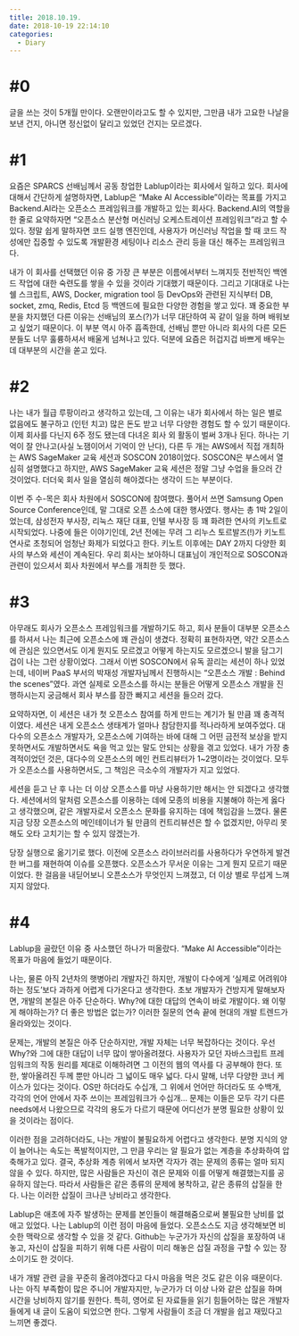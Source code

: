 ```yaml
---
title: 2018.10.19.
date: 2018-10-19 22:14:10
categories:
  - Diary
---
```


# #0
글을 쓰는 것이 5개월 만이다. 오랜만이라고도 할 수 있지만, 그만큼 내가 고요한 나날을 보낸 건지, 아니면 정신없이 달리고 있었던 건지는 모르겠다.
<br />

# #1
요즘은 SPARCS 선배님께서 공동 창업한 Lablup이라는 회사에서 일하고 있다. 회사에 대해서 간단하게 설명하자면, Lablup은 “Make AI Accessible”이라는 목표를 가지고 Backend.AI라는 오픈소스 프레임워크를 개발하고 있는 회사다. Backend.AI의 역할을 한 줄로 요약하자면 “오픈소스 분산형 머신러닝 오케스트레이션 프레임워크”라고 할 수 있다. 정말 쉽게 말하자면 코드 실행 엔진인데, 사용자가 머신러닝 작업을 할 때 코드 작성에만 집중할 수 있도록 개발환경 세팅이나 리소스 관리 등을 대신 해주는 프레임워크다.
<br />

내가 이 회사를 선택했던 이유 중 가장 큰 부분은 이름에서부터 느껴지듯 전반적인 백엔드 작업에 대한 숙련도를 쌓을 수 있을 것이라 기대했기 때문이다. 그리고 기대대로 나는 쉘 스크립트, AWS, Docker, migration tool 등 DevOps와 관련된 지식부터 DB, socket, zmq, Redis, Etcd 등 백엔드에 필요한 다양한 경험을 쌓고 있다. 꽤 중요한 부분을 차지했던 다른 이유는 선배님의 포스(?)가 너무 대단하여 꼭 같이 일을 하며 배워보고 싶었기 때문이다. 이 부분 역시 아주 흡족한데, 선배님 뿐만 아니라 회사의 다른 모든 분들도 너무 훌륭하셔서 배울게 넘쳐나고 있다. 덕분에 요즘은 허겁지겁 바쁘게 배우는데 대부분의 시간을 쏟고 있다.
<br />

# #2
나는 내가 월급 루팡이라고 생각하고 있는데, 그 이유는 내가 회사에서 하는 일은 별로 없음에도 불구하고 (인턴 치고) 많은 돈도 받고 너무 다양한 경험도 할 수 있기 때문이다. 이제 회사를 다닌지 6주 정도 됐는데 다녀온 회사 외 활동이 벌써 3개나 된다. 하나는 기억이 잘 안나고(사실 노잼이어서 기억이 안 난다), 다른 두 개는 AWS에서 직접 개최하는 AWS SageMaker 교육 세션과 SOSCON 2018이었다. SOSCON은 부스에서 열심히 설명했다고 하지만, AWS SageMaker 교육 세션은 정말 그냥 수업을 들으러 간 것이었다. 더더욱 회사 일을 열심히 해야겠다는 생각이 드는 부분이다.
<br />

이번 주 수-목은 회사 차원에서 SOSCON에 참여했다. 풀어서 쓰면 Samsung Open Source Conference인데, 말 그대로 오픈 소스에 대한 행사였다. 행사는 총 1박 2일이었는데, 삼성전자 부사장, 리눅스 재단 대표, 인텔 부사장 등 꽤 화려한 연사의 키노트로 시작되었다. 나중에 들은 이야기인데, 2년 전에는 무려 그 리누스 토르발즈(!)가 키노트 연사로 초청되어 엄청난 화제가 되었다고 한다. 키노트 이후에는 DAY 2까지 다양한 회사의 부스와 세션이 계속된다. 우리 회사는 보아하니 대표님이 개인적으로 SOSCON과 관련이 있으셔서 회사 차원에서 부스를 개최한 듯 했다.
<br />

# #3
아무래도 회사가 오픈소스 프레임워크를 개발하기도 하고, 회사 분들이 대부분 오픈소스를 하셔서 나는 최근에 오픈소스에 꽤 관심이 생겼다. 정확히 표현하자면, 약간 오픈소스에 관심은 있으면서도 이게 뭔지도 모르겠고 어떻게 하는지도 모르겠으니 발을 담그기 겁이 나는 그런 상황이었다. 그래서 이번 SOSCON에서 유독 끌리는 세션이 하나 있었는데, 네이버 PaaS 부서의 박재성 개발자님께서 진행하시는 “오픈소스 개발 : Behind the scenes”였다. 과연 실제로 오픈소스를 하시는 분들은 어떻게 오픈소스 개발을 진행하시는지 궁금해서 회사 부스를 잠깐 빠지고 세션을 들으러 갔다.
<br />

요약하자면, 이 세션은 내가 첫 오픈소스 참여를 하게 만드는 계기가 될 만큼 꽤 충격적이였다. 세션은 내게 오픈소스 생태계가 얼마나 참담한지를 적나라하게 보여주었다. 대다수의 오픈소스 개발자가, 오픈소스에 기여하는 바에 대해 그 어떤 금전적 보상을 받지 못하면서도 개발하면서도 욕을 먹고 있는 말도 안되는 상황을 겪고 있었다. 내가 가장 충격적이었던 것은, 대다수의 오픈소스의 메인 컨트리뷰터가 1~2명이라는 것이었다. 모두가 오픈소스를 사용하면서도, 그 책임은 극소수의 개발자가 지고 있었다.
<br />

세션을 듣고 난 후 나는 더 이상 오픈소스를 마냥 사용하기만 해서는 안 되겠다고 생각했다. 세션에서의 말처럼 오픈소스를 이용하는 데에 모종의 비용을 지불해야 하는게 옳다고 생각했으며, 같은 개발자로서 오픈소스 문화를 유지하는 데에 책임감을 느꼈다. 물론 지금 당장 오픈소스의 메인테이너가 될 만큼의 컨트리뷰션은 할 수 없겠지만, 아무리 못해도 오타 고치기는 할 수 있지 않겠는가.
<br />

당장 실행으로 옮기기로 했다. 이전에 오픈소스 라이브러리를 사용하다가 우연하게 발견한 버그를 재현하여 이슈를 오픈했다. 오픈소스가 무서운 이유는 그게 뭔지 모르기 때문이었다. 한 걸음을 내딛어보니 오픈소스가 무엇인지 느껴졌고, 더 이상 별로 무섭게 느껴지지 않았다.
<br />

# #4
Lablup을 골랐던 이유 중 사소했던 하나가 떠올랐다. “Make AI Accessible”이라는 목표가 마음에 들었기 때문이다.
<br />

나는, 물론 아직 2년차의 햇병아리 개발자긴 하지만, 개발이 다수에게 ‘실제로 어려워야 하는 정도’보다 과하게 어렵게 다가온다고 생각한다. 초보 개발자가 건방지게 말해보자면, 개발의 본질은 아주 단순하다. Why?에 대한 대답의 연속이 바로 개발이다. 왜 이렇게 해야하는가? 더 좋은 방법은 없는가? 이러한 질문의 연속 끝에 현대의 개발 트렌드가 올라와있는 것이다.
<br />

문제는, 개발의 본질은 아주 단순하지만, 개발 자체는 너무 복잡하다는 것이다. 우선 Why?와 그에 대한 대답이 너무 많이 쌓아올려졌다. 사용자가 모던 자바스크립트 프레임워크의 작동 원리를 제대로 이해하려면 그 이전의 웹의 역사를 다 공부해야 한다. 또한, 쌓아올려진 두께 뿐만 아니라 그 넓이도 매우 넓다. 다시 말해, 너무 다양한 코너 케이스가 있다는 것이다. OS만 하더라도 수십개, 그 위에서 언어만 하더라도 또 수백개, 각각의 언어 안에서 자주 쓰이는 프레임워크가 수십개... 문제는 이들은 모두 각기 다른 needs에서 나왔으므로 각각의 용도가 다르기 때문에 어디선가 분명 필요한 상황이 있을 것이라는 점이다.
<br />

이러한 점을 고려하더라도, 나는 개발이 불필요하게 어렵다고 생각한다. 분명 지식의 양이 늘어나는 속도는 폭발적이지만, 그 만큼 우리는 알 필요가 없는 계층을 추상화하여 압축해가고 있다. 결국, 추상화 계층 위에서 보자면 각자가 겪는 문제의 종류는 얼마 되지 않을 수 있다. 하지만, 많은 사람들은 자신이 겪은 문제와 이를 어떻게 해결했는지를 공유하지 않는다. 따라서 사람들은 같은 종류의 문제에 봉착하고, 같은 종류의 삽질을 한다. 나는 이러한 삽질이 크나큰 낭비라고 생각한다.
<br />

Lablup은 애초에 자주 발생하는 문제를 본인들이 해결해줌으로써 불필요한 낭비를 없애고 있었다. 나는 Lablup의 이런 점이 마음에 들었다. 오픈소스도 지금 생각해보면 비슷한 맥락으로 생각할 수 있을 것 같다. Github는 누군가가 자신의 삽질을 포장하여 내놓고, 자신이 삽질을 피하기 위해 다른 사람이 미리 해놓은 삽질 과정을 구할 수 있는 장소이기도 한 것이다.
<br />

내가 개발 관련 글을 꾸준히 올려야겠다고 다시 마음을 먹은 것도 같은 이유 때문이다. 나는 아직 부족함이 많은 주니어 개발자지만, 누군가가 더 이상 나와 같은 삽질을 하며 시간을 낭비하지 않기를 원한다. 특히, 영어로 된 자료들을 읽기 힘들어하는 많은 개발자들에게 내 글이 도움이 되었으면 한다. 그렇게 사람들이 조금 더 개발을 쉽고 재밌다고 느끼면 좋겠다.
